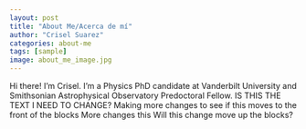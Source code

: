 ```yaml
---
layout: post
title: "About Me/Acerca de mí"
author: "Crisel Suarez"
categories: about-me
tags: [sample]
image: about_me_image.jpg
---
```


Hi there! I’m Crisel. I’m a Physics PhD candidate at Vanderbilt University and Smithsonian Astrophysical Observatory Predoctoral Fellow. IS THIS THE TEXT I NEED TO CHANGE?
Making more changes to see if this moves to the front of the blocks
More changes this 
Will this change move up the blocks? 
